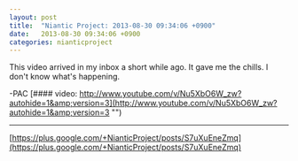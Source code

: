 ```yaml
---
layout: post
title:  "Niantic Project: 2013-08-30 09:34:06 +0900"
date:   2013-08-30 09:34:06 +0900
categories: nianticproject
---
```

This video arrived in my inbox a short while ago. It gave me the chills. I don't know what's happening.

-PAC
[#### video: http://www.youtube.com/v/Nu5XbO6W_zw?autohide=1&amp;version=3](http://www.youtube.com/v/Nu5XbO6W_zw?autohide=1&amp;version=3 "")
- - -
[https://plus.google.com/+NianticProject/posts/S7uXuEneZmq](https://plus.google.com/+NianticProject/posts/S7uXuEneZmq)
